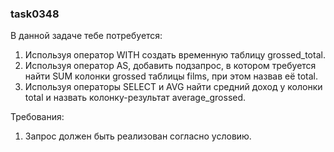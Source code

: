 
### task0348

В данной задаче тебе потребуется:
1. Используя оператор WITH создать временную таблицу grossed_total.
2. Используя оператор AS, добавить подзапрос, в котором требуется найти SUM колонки grossed таблицы films, при этом назвав её total.
3. Используя операторы SELECT и AVG найти средний доход у колонки total и назвать колонку-результат average_grossed.


Требования:
1.	Запрос должен быть реализован согласно условию.


